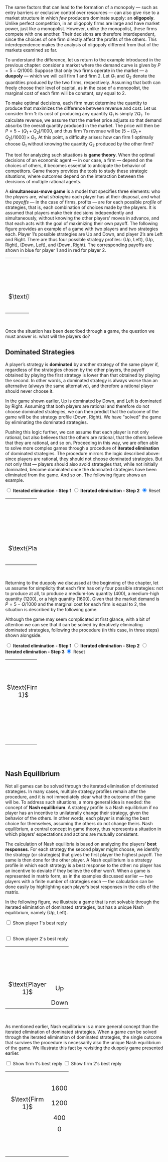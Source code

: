 <style>
.alfgame td {
  padding: 5px;
  text-align: center;
  font-size: 20px;
</style>







The same factors that can lead to the formation of a monopoly — such as entry barriers or exclusive control over resources — can also give rise to a market structure in which <i>few</i> producers dominate supply: an <b>oligopoly</b>. Unlike perfect competition, in an oligopoly firms are large and have market power, just like a monopolist. However, unlike the monopolist, these firms compete with one another. Their decisions are therefore interdependent, since the choices of one firm directly affect the profits of the others. This interdependence makes the analysis of oligopoly different from that of the markets examined so far.

To understand the difference, let us return to the example introduced in the previous chapter: consider a market where the demand curve is given by $P=5-Q/1000$. Suppose that only two firms operate in the market — a <b>duopoly</b> — which we will call firm 1 and firm 2. Let $Q_1$ and $Q_2$ denote the quantities produced by the two firms, respectively. Assuming that both can freely choose their level of capital, as in the case of a monopolist, the marginal cost of each firm will be constant, say equal to 2.

To make optimal decisions, each firm must determine the quantity to produce that maximizes the difference between revenue and cost. Let us consider firm 1: its cost of producing any quantity $Q_1$ is simply $2Q_1$. To calculate revenue, we assume that the market price adjusts so that demand absorbs the overall quantity produced in the market. The price will then be $P=5-(Q_1+Q_2)/1000$, and thus firm 1’s revenue will be $[5-(Q_1+Q_2)/1000]\times Q_1$. At this point, a difficulty arises: how can firm 1 optimally choose $Q_1$ without knowing the quantity $Q_2$ produced by the other firm?

The tool for analyzing such situations is <b>game theory</b>. When the optimal decisions of an economic agent — in our case, a firm — depend on the choices of others, it becomes essential to anticipate the behavior of competitors. Game theory provides the tools to study these strategic situations, where outcomes depend on the interaction between the decisions of multiple rational agents.

A <b>simultaneous-move game</b> is a model that specifies three elements: who the <i>players</i> are, what <i>strategies</i> each player has at their disposal, and what the <i>payoffs</i> — in the case of firms, profits — are for each possible <i>profile</i> of strategies, that is, each combination of choices made by the players. It is assumed that players make their decisions independently and simultaneously, without knowing the other players’ moves in advance, and that each acts with the goal of maximizing their own payoff. The following figure provides an example of a game with two players and two strategies each. Player 1’s possible strategies are Up and Down, and player 2’s are Left and Right. There are thus four possible strategy profiles: (Up, Left), (Up, Right), (Down, Left), and (Down, Right). The corresponding payoffs are shown in blue for player 1 and in red for player 2.




<table class="alfgame" style="width:15%; table-layout:auto; border-collapse: collapse">
  <tr>
    <td style="visibility: hidden"> GiocatoreBBBBBB </td>
    <td style="visibility: hidden"> Down </td>
    <td style="visibility: hidden"> 3333 </td>
    <td style="visibility: hidden"> 3333 </td>
    <td style="visibility: hidden"> 3333 </td>
    <td style="visibility: hidden"> 3333 </td>
  </tr>
  <tr>
    <td colspan="2"></td>
    <td colspan="4" style="vertical-align:bottom">
    $\text{Player 2}$
    </td>
  </tr>
  <tr>
    <td colspan="2"></td>
    <td colspan="2">
    Left
    </td>
    <td colspan="2">
    Right
    </td>
  </tr>
  <tr>
    <td style="vertical-align:bottom; text-align:center">
    $\text{Player 1}$
    </td>
    <td>
    Up
    </td>
    <td style="border-top:solid 2px #060; border-left:solid 2px #060; color:blue">
        $2$
    </td>
    <td style="border-top:solid 2px #060; border-right:solid 2px #060; color:red">
        $2$
    </td>
    <td style="border-top:solid 2px #060; border-left:solid 2px #060; color:blue">
        $0$
    </td>
    <td style="border-top:solid 2px #060; border-right:solid 2px #060; color:red">
        $3$
    </td>
  </tr>
  <tr>
    <td></td>
    <td>
    Down
    </td>
    <td style="border-bottom:solid 2px #060; border-top:solid 2px #060; border-left:solid 2px #060; color:blue">
        $3$
    </td>
    <td style="border-bottom:solid 2px #060; border-top:solid 2px #060; border-right:solid 2px #060; color:red">
        $0$
    </td>
    <td style="border-bottom:solid 2px #060; border-top:solid 2px #060; border-left:solid 2px #060; color:blue">
        $1$
    </td>
    <td style="border-bottom:solid 2px #060; border-top:solid 2px #060; border-right:solid 2px #060; color:red">
        $1$
    </td>
  </tr>
</table>


<br>

Once the situation has been described through a game, the question we must answer is: what will the players do?














































<h2 id="subsec_dominance">Dominated Strategies</h2>

A player’s strategy is <b>dominated</b> by another strategy of the same player if, regardless of the strategies chosen by the other players, the payoff obtained by playing the first strategy is lower than that obtained by playing the second. In other words, a dominated strategy is always worse than an alternative (always the same alternative), and therefore a rational player should never choose it.

In the game shown earlier, Up is dominated by Down, and Left is dominated by Right. Assuming that both players are rational and therefore do not choose dominated strategies, we can then predict that the outcome of the game will be the strategy profile (Down, Right). We have "solved" the game by eliminating the dominated strategies.

Pushing this logic further, we can assume that each player is not only rational, but also believes that the others are rational, that the others believe that they are rational, and so on. Proceeding in this way, we are often able to solve more complex games through a procedure of <b>iterated elimination</b> of dominated strategies. The procedure mirrors the logic described above: since players are rational, they should not choose dominated strategies. But not only that — players should also avoid strategies that, while not initially dominated, become dominated once the dominated strategies have been eliminated from the game. And so on. The following figure shows an example.


<!-- 3x2 game (ITERATED DOMINANCE) -->

<span class="marginnote">
<input type="radio" name="dom32" id="DOMcheck1game32" onclick="DOMerase32('darkgrey')">
<b>Iterated elimination - Step 1</b>
</span>
<span class="marginnote" id="DOM32msg1">
</span>
<span class="marginnote">
<input type="radio" name="dom32" id="DOMcheck2game32" onclick="DOMerase32('darkgrey')">
<b> Iterated elimination - Step 2</b>
</span>
<span class="marginnote" id="DOM32msg2">
</span>
<span class="marginnote">
<input type="radio" name="dom32" id="DOMcheck0game32" onclick="DOMerase32('darkgrey')" checked>
Reset
</span>

<table class="alfgame" style="width:20%; table-layout:auto; border-collapse: collapse">
  <tr>
    <td style="visibility: hidden"> Giocatore111111 </td>
    <td style="visibility: hidden"> Down </td>
    <td style="visibility: hidden"> 333 </td>
    <td style="visibility: hidden"> 333 </td>
    <td style="visibility: hidden"> 333 </td>
    <td style="visibility: hidden"> 333 </td>
    <td style="visibility: hidden"> 333 </td>
    <td style="visibility: hidden"> 333 </td>
    <td style="visibility: hidden"> 333 </td>
    <td style="visibility: hidden"> 333 </td>
  </tr>
  <tr>
    <td colspan="2"></td>
    <td colspan="4" style="vertical-align:bottom">
    $\text{Player 2}$
    </td>
  </tr>
  <tr>
    <td colspan="2"></td>
    <td colspan="2">
    Left
    </td>
    <td colspan="2">
    Right
    </td>
  </tr>
  <tr>
    <td>
    </td>
    <td>
    Up
    </td>
    <td id="DOMUL1game32" style="border-top:solid 2px #060; border-left:solid 2px #060; color:blue">
        7
    </td>
    <td id="DOMUL2game32" style="border-top:solid 2px #060; border-right:solid 2px #060; color:red">
        3
    </td>
    <td id="DOMUR1game32" style="border-top:solid 2px #060; border-left:solid 2px #060; color:blue">
        4
    </td>
    <td id="DOMUR2game32" style="border-top:solid 2px #060; border-right:solid 2px #060; color:red">
        4
    </td>
  </tr>
  <tr>
    <td style="vertical-align:bottom; text-align:center">
    $\text{Player 1}$
    </td>
    <td>
    Middle
    </td>
    <td id="DOMML1game32" style="border-top:solid 2px #060; border-left:solid 2px #060; color:blue">
        2
    </td>
    <td id="DOMML2game32" style="border-top:solid 2px #060; border-right:solid 2px #060; color:red">
        0
    </td>
    <td style="border-top:solid 2px #060; border-left:solid 2px #060; color:blue">
        5
    </td>
    <td style="border-top:solid 2px #060; border-right:solid 2px #060; color:red">
        1
    </td>
  </tr>
  <tr>
    <td></td>
    <td>
    Down
    </td>
    <td id="DOMDL1game32" style="border-bottom:solid 2px #060; border-top:solid 2px #060; border-left:solid 2px #060; color:blue">
        6
    </td>
    <td id="DOMDL2game32" style="border-bottom:solid 2px #060; border-top:solid 2px #060; border-right:solid 2px #060; color:red">
        2
    </td>
    <td id="DOMDR1game32" style="border-bottom:solid 2px #060; border-top:solid 2px #060; border-left:solid 2px #060; color:blue">
        0
    </td>
    <td id="DOMDR2game32" style="border-bottom:solid 2px #060; border-top:solid 2px #060; border-right:solid 2px #060; color:red">
        3
    </td>
  </tr>
</table>

<script>
function DOMerase32(newColor) {
  var checkBox1 = document.getElementById("DOMcheck1game32");
  var checkBox2 = document.getElementById("DOMcheck2game32");
  var checkBox3 = document.getElementById("DOMcheck3game32");
  var checkBox0 = document.getElementById("DOMcheck0game32");
  const domUL1game32 = document.getElementById("DOMUL1game32");
  const domUL2game32 = document.getElementById("DOMUL2game32");
  const domML1game32 = document.getElementById("DOMML1game32");
  const domML2game32 = document.getElementById("DOMML2game32");
  const domDL1game32 = document.getElementById("DOMDL1game32");
  const domDL2game32 = document.getElementById("DOMDL2game32");
  const domDR1game32 = document.getElementById("DOMDR1game32");
  const domDR2game32 = document.getElementById("DOMDR2game32");
  const domUR1game32 = document.getElementById("DOMUR1game32");
  const domUR2game32 = document.getElementById("DOMUR2game32");
  if (checkBox1.checked == true){
  document.getElementById("DOM32msg1").innerHTML = 
  " Right dominates Left, since <br> 4>3, 1>0, and 3>2 <br> Up dominates Down, since <br> 7>6 and 4>0 <br> In the first step we thus eliminate Left and Down. "
  ;
  document.getElementById("DOM32msg2").innerHTML = "";
  domUL1game32.style.background = newColor;
  domUL2game32.style.background = newColor;
  domML1game32.style.background = newColor;
  domML2game32.style.background = newColor;
  domDL1game32.style.background = newColor;
  domDL2game32.style.background = newColor;
  domDR1game32.style.background = newColor;
  domDR2game32.style.background = newColor;
  domUR1game32.style.background = "transparent";
  domUR2game32.style.background = "transparent";
  } else if (checkBox2.checked == true){
  document.getElementById("DOM32msg1").innerHTML = 
  " Right dominates Left, since <br> 4>3, 1>0, and 3>2 <br> Up dominates Down, since <br> 7>6 and 4>0 <br> In the first step we thus eliminate Left and Down. "
  ;
  document.getElementById("DOM32msg2").innerHTML = 
  " Once Left and Down are eliminated, Middle dominates Up, since 5>4. "
  ;
  domUL1game32.style.background = newColor;
  domUL2game32.style.background = newColor;
  domML1game32.style.background = newColor;
  domML2game32.style.background = newColor;
  domDL1game32.style.background = newColor;
  domDL2game32.style.background = newColor;
  domDR1game32.style.background = newColor;
  domDR2game32.style.background = newColor;
  domUR1game32.style.background = newColor;
  domUR2game32.style.background = newColor;
  } else if (checkBox0.checked == true){
  document.getElementById("DOM32msg1").innerHTML = "";
  document.getElementById("DOM32msg2").innerHTML = "";
  domUL1game32.style.background = "transparent";
  domUL2game32.style.background = "transparent";
  domML1game32.style.background = "transparent";
  domML2game32.style.background = "transparent";
  domDL1game32.style.background = "transparent";
  domDL2game32.style.background = "transparent";
  domDR1game32.style.background = "transparent";
  domDR2game32.style.background = "transparent";
  domUR1game32.style.background = "transparent";
  domUR2game32.style.background = "transparent";
    }
} 
</script>

<!-- END OF 3x2 game (ITERATED DOMINANCE) -->







<br>












































Returning to the duopoly we discussed at the beginning of the chapter, let us assume for simplicity that each firm has only four possible strategies: not to produce at all, to produce a medium-low quantity (400), a medium-high quantity (1200), or a high quantity (1600). Given that the market demand is $P = 5 - Q/1000$ and the marginal cost for each firm is equal to 2, the situation is described by the following game.

Although the game may seem complicated at first glance, with a bit of attention we can see that it can be solved by iteratively eliminating dominated strategies, following the procedure (in this case, in three steps) shown alongside.




<span class="marginnote">
<input type="radio" name="dom4" id="DOMcheck1game4" onclick="DOMerase4('darkgrey')">
<b>Iterated elimination - Step 1</b>
</span>
<span class="marginnote" id="DOMmsg1">
</span>
<span class="marginnote">
<input type="radio" name="dom4" id="DOMcheck2game4" onclick="DOMerase4('darkgrey')">
<b>Iterated elimination - Step 2</b>
</span>
<span class="marginnote" id="DOMmsg2">
</span>
<span class="marginnote">
<input type="radio" name="dom4" id="DOMcheck3game4" onclick="DOMerase4('darkgrey')">
<b>Iterated elimination - Step 3
</b>
</span>
<span class="marginnote" id="DOMmsg3">
</span>
<span class="marginnote">
<input type="radio" name="dom4" id="DOMcheck0game4" onclick="DOMerase4('darkgrey')" checked>
Reset
</span>



<!-- 4x4 discrete Cournot duopoly (ITERATED DOMINANCE) -->

<table class="alfgame" style="width:20%; table-layout:auto; border-collapse: collapse">
  <tr>
    <td style="visibility: hidden"> ImpresaBB </td>
    <td style="visibility: hidden"> Down </td>
    <td style="visibility: hidden"> 333 </td>
    <td style="visibility: hidden"> 333 </td>
    <td style="visibility: hidden"> 333 </td>
    <td style="visibility: hidden"> 333 </td>
    <td style="visibility: hidden"> 333 </td>
    <td style="visibility: hidden"> 333 </td>
    <td style="visibility: hidden"> 333 </td>
    <td style="visibility: hidden"> 333 </td>
  </tr>
  <tr>
    <td>
    </td>
    <td>
    1600
    </td>
    <td id="DOM081game4" style="border-top:solid 2px #060; border-left:solid 2px #060; color:blue">
        2240
    </td>
    <td id="DOM082game4" style="border-top:solid 2px #060; border-right:solid 2px #060; color:red">
        0
    </td>
    <td id="DOM481game4" style="border-top:solid 2px #060; border-left:solid 2px #060; color:blue">
        1600
    </td>
    <td id="DOM482game4" style="border-top:solid 2px #060; border-right:solid 2px #060; color:red">
        400
    </td>
    <td id="DOM581game4" style="border-top:solid 2px #060; border-left:solid 2px #060; color:blue">
        320
    </td>
    <td id="DOM582game4" style="border-top:solid 2px #060; border-right:solid 2px #060; color:red">
        240
    </td>
    <td id="DOM881game4" style="border-top:solid 2px #060; border-left:solid 2px #060; color:blue">
        -320
    </td>
    <td id="DOM882game4" style="border-top:solid 2px #060; border-right:solid 2px #060; color:red">
        -320
    </td>
  </tr>
  <tr>
    <td style="vertical-align:bottom; text-align:center">
    $\text{Firm 1}$
    </td>
    <td>
    1200
    </td>
    <td id="DOM051game4" style="border-top:solid 2px #060; border-left:solid 2px #060; color:blue">
        2160
    </td>
    <td id="DOM052game4" style="border-top:solid 2px #060; border-right:solid 2px #060; color:red">
        0
    </td>
    <td id="DOM451game4" style="border-top:solid 2px #060; border-left:solid 2px #060; color:blue">
        1680
    </td>
    <td id="DOM452game4" style="border-top:solid 2px #060; border-right:solid 2px #060; color:red">
        560
    </td>
    <td style="border-top:solid 2px #060; border-left:solid 2px #060; color:blue">
        720
    </td>
    <td style="border-top:solid 2px #060; border-right:solid 2px #060; color:red">
        720
    </td>
    <td id="DOM851game4" style="border-top:solid 2px #060; border-left:solid 2px #060; color:blue">
        240
    </td>
    <td id="DOM852game4" style="border-top:solid 2px #060; border-right:solid 2px #060; color:red">
        320
    </td>
  </tr>
  <tr>
    <td>
    </td>
    <td>
    400
    </td>
    <td id="DOM041game4" style="border-top:solid 2px #060; border-left:solid 2px #060; color:blue">
        1040
    </td>
    <td id="DOM042game4" style="border-top:solid 2px #060; border-right:solid 2px #060; color:red">
        0
    </td>
    <td id="DOM441game4" style="border-top:solid 2px #060; border-left:solid 2px #060; color:blue">
        880
    </td>
    <td id="DOM442game4" style="border-top:solid 2px #060; border-right:solid 2px #060; color:red">
        880
    </td>
    <td id="DOM541game4" style="border-top:solid 2px #060; border-left:solid 2px #060; color:blue">
        560
    </td>
    <td id="DOM542game4" style="border-top:solid 2px #060; border-right:solid 2px #060; color:red">
        1680
    </td>
    <td id="DOM841game4" style="border-top:solid 2px #060; border-left:solid 2px #060; color:blue">
        400
    </td>
    <td id="DOM842game4" style="border-top:solid 2px #060; border-right:solid 2px #060; color:red">
        1600
    </td>
  </tr>
  <tr>
    <td></td>
    <td>
    0
    </td>
    <td id="DOM001game4" style="border-bottom:solid 2px #060; border-top:solid 2px #060; border-left:solid 2px #060; color:blue">
        0
    </td>
    <td id="DOM002game4" style="border-bottom:solid 2px #060; border-top:solid 2px #060; border-right:solid 2px #060; color:red">
        0
    </td>
    <td id="DOM401game4" style="border-bottom:solid 2px #060; border-top:solid 2px #060; border-left:solid 2px #060; color:blue">
        0
    </td>
    <td id="DOM402game4" style="border-bottom:solid 2px #060; border-top:solid 2px #060; border-right:solid 2px #060; color:red">
        1040
    </td>
    <td id="DOM501game4" style="border-bottom:solid 2px #060; border-top:solid 2px #060; border-left:solid 2px #060; color:blue">
        0
    </td>
    <td id="DOM502game4" style="border-bottom:solid 2px #060; border-top:solid 2px #060; border-right:solid 2px #060; color:red">
        2160
    </td>
    <td id="DOM801game4" style="border-bottom:solid 2px #060; border-top:solid 2px #060; border-left:solid 2px #060; color:blue">
        0
    </td>
    <td id="DOM802game4" style="border-bottom:solid 2px #060; border-top:solid 2px #060; border-right:solid 2px #060; color:red">
        2240
    </td>
  </tr>
  <tr>
    <td colspan="2"></td>
    <td colspan="2">
    0
    </td>
    <td colspan="2">
    400
    </td>
    <td colspan="2">
    1200
    </td>
    <td colspan="2">
    1600
    </td>
  </tr>
  <tr>
    <td colspan="2"></td>
    <td colspan="8" style="vertical-align:bottom">
    $\text{Firm 2}$
    </td>
  </tr>
</table>

<script>
function DOMerase4(newColor) {
  var checkBox1 = document.getElementById("DOMcheck1game4");
  var checkBox2 = document.getElementById("DOMcheck2game4");
  var checkBox3 = document.getElementById("DOMcheck3game4");
  var checkBox0 = document.getElementById("DOMcheck0game4");
  const dom081game4 = document.getElementById("DOM081game4");
  const dom082game4 = document.getElementById("DOM082game4");
  const dom051game4 = document.getElementById("DOM051game4");
  const dom052game4 = document.getElementById("DOM052game4");
  const dom041game4 = document.getElementById("DOM041game4");
  const dom042game4 = document.getElementById("DOM042game4");
  const dom001game4 = document.getElementById("DOM001game4");
  const dom002game4 = document.getElementById("DOM002game4");
  const dom401game4 = document.getElementById("DOM401game4");
  const dom402game4 = document.getElementById("DOM402game4");
  const dom501game4 = document.getElementById("DOM501game4");
  const dom502game4 = document.getElementById("DOM502game4");
  const dom801game4 = document.getElementById("DOM801game4");
  const dom802game4 = document.getElementById("DOM802game4");
  const dom481game4 = document.getElementById("DOM481game4");
  const dom482game4 = document.getElementById("DOM482game4");
  const dom581game4 = document.getElementById("DOM581game4");
  const dom582game4 = document.getElementById("DOM582game4");
  const dom881game4 = document.getElementById("DOM881game4");
  const dom882game4 = document.getElementById("DOM882game4");
  const dom851game4 = document.getElementById("DOM851game4");
  const dom852game4 = document.getElementById("DOM852game4");
  const dom841game4 = document.getElementById("DOM841game4");
  const dom842game4 = document.getElementById("DOM842game4");
  const dom451game4 = document.getElementById("DOM451game4");
  const dom452game4 = document.getElementById("DOM452game4");
  const dom441game4 = document.getElementById("DOM441game4");
  const dom442game4 = document.getElementById("DOM442game4");
  const dom541game4 = document.getElementById("DOM541game4");
  const dom542game4 = document.getElementById("DOM542game4");
  if (checkBox1.checked == true){
  document.getElementById("DOMmsg1").innerHTML = 
  " For each firm, producing 0 is a dominated strategy (both 400 and 1200 dominate 0). In the game obtained after the first step, the strategies for each firm are 400, 1200 and 1600."
  ;
  document.getElementById("DOMmsg2").innerHTML = "";
  document.getElementById("DOMmsg3").innerHTML = "";
  dom081game4.style.background = newColor;
  dom051game4.style.background = newColor;
  dom041game4.style.background = newColor;
  dom001game4.style.background = newColor;
  dom401game4.style.background = newColor;
  dom501game4.style.background = newColor;
  dom801game4.style.background = newColor;
  dom481game4.style.background = "transparent";
  dom581game4.style.background = "transparent";
  dom881game4.style.background = "transparent";
  dom851game4.style.background = "transparent";
  dom841game4.style.background = "transparent";
  dom451game4.style.background = "transparent";
  dom441game4.style.background = "transparent";
  dom541game4.style.background = "transparent";
  dom082game4.style.background = newColor;
  dom052game4.style.background = newColor;
  dom042game4.style.background = newColor;
  dom002game4.style.background = newColor;
  dom402game4.style.background = newColor;
  dom502game4.style.background = newColor;
  dom802game4.style.background = newColor;
  dom482game4.style.background = "transparent";
  dom582game4.style.background = "transparent";
  dom882game4.style.background = "transparent";
  dom852game4.style.background = "transparent";
  dom842game4.style.background = "transparent";
  dom452game4.style.background = "transparent";
  dom442game4.style.background = "transparent";
  dom542game4.style.background = "transparent";
  } else if (checkBox2.checked == true){
  document.getElementById("DOMmsg1").innerHTML = 
  " For each firm, producing 0 is a dominated strategy (both 400 and 1200 dominate 0). In the game obtained after the first step, the strategies for each firm are 400, 1200 and 1600."
  ;
  document.getElementById("DOMmsg2").innerHTML = 
  " In the game obtained after the first step, for each firm producing 1600 units is dominated (by both 400 and 1200). Once we eliminate 1600 for both players, the remaining strategies for each firm are only 400 and 1200. <b><i>Note: this reduced game is a prisoner's dilemma!</i></b>"
  ;
  document.getElementById("DOMmsg3").innerHTML = "";
  dom081game4.style.background = newColor;
  dom051game4.style.background = newColor;
  dom041game4.style.background = newColor;
  dom001game4.style.background = newColor;
  dom401game4.style.background = newColor;
  dom501game4.style.background = newColor;
  dom801game4.style.background = newColor;
  dom481game4.style.background = newColor;
  dom581game4.style.background = newColor;
  dom881game4.style.background = newColor;
  dom851game4.style.background = newColor;
  dom841game4.style.background = newColor;
  dom451game4.style.background = "transparent";
  dom441game4.style.background = "transparent";
  dom541game4.style.background = "transparent";
  dom082game4.style.background = newColor;
  dom052game4.style.background = newColor;
  dom042game4.style.background = newColor;
  dom002game4.style.background = newColor;
  dom402game4.style.background = newColor;
  dom502game4.style.background = newColor;
  dom802game4.style.background = newColor;
  dom482game4.style.background = newColor;
  dom582game4.style.background = newColor;
  dom882game4.style.background = newColor;
  dom852game4.style.background = newColor;
  dom842game4.style.background = newColor;
  dom452game4.style.background = "transparent";
  dom442game4.style.background = "transparent";
  dom542game4.style.background = "transparent";
  } else if (checkBox3.checked == true){
  document.getElementById("DOMmsg1").innerHTML = 
  " For each firm, producing 0 is a dominated strategy (both 400 and 1200 dominate 0). In the game obtained after the first step, the strategies for each firm are 400, 1200 and 1600."
  ;
  document.getElementById("DOMmsg2").innerHTML = 
  " In the game obtained after the first step, for each firm producing 1600 units is dominated (by both 400 and 1200). Once we eliminate 1600 for both players, the remaining strategies for each firm are only 400 and 1200. <b><i>Note: this reduced game is a prisoner's dilemma!</i></b>"
  ;
  document.getElementById("DOMmsg3").innerHTML = 
  " The two firms produce 1200 units each. The price is therefore 5-(1200+1200)/1000=2.6 and each firm makes a profit equal to (2.6-2) × 1200=720. "
  ;
  dom081game4.style.background = newColor;
  dom051game4.style.background = newColor;
  dom041game4.style.background = newColor;
  dom001game4.style.background = newColor;
  dom401game4.style.background = newColor;
  dom501game4.style.background = newColor;
  dom801game4.style.background = newColor;
  dom481game4.style.background = newColor;
  dom581game4.style.background = newColor;
  dom881game4.style.background = newColor;
  dom851game4.style.background = newColor;
  dom841game4.style.background = newColor;
  dom451game4.style.background = newColor;
  dom441game4.style.background = newColor;
  dom541game4.style.background = newColor;
  dom082game4.style.background = newColor;
  dom052game4.style.background = newColor;
  dom042game4.style.background = newColor;
  dom002game4.style.background = newColor;
  dom402game4.style.background = newColor;
  dom502game4.style.background = newColor;
  dom802game4.style.background = newColor;
  dom482game4.style.background = newColor;
  dom582game4.style.background = newColor;
  dom882game4.style.background = newColor;
  dom852game4.style.background = newColor;
  dom842game4.style.background = newColor;
  dom452game4.style.background = newColor;
  dom442game4.style.background = newColor;
  dom542game4.style.background = newColor;
  } else if (checkBox0.checked == true){
  document.getElementById("DOMmsg1").innerHTML = "";
  document.getElementById("DOMmsg2").innerHTML = "";
  document.getElementById("DOMmsg3").innerHTML = "";
  dom081game4.style.background = "transparent";
  dom051game4.style.background = "transparent";
  dom041game4.style.background = "transparent";
  dom001game4.style.background = "transparent";
  dom401game4.style.background = "transparent";
  dom501game4.style.background = "transparent";
  dom801game4.style.background = "transparent";
  dom481game4.style.background = "transparent";
  dom581game4.style.background = "transparent";
  dom881game4.style.background = "transparent";
  dom851game4.style.background = "transparent";
  dom841game4.style.background = "transparent";
  dom451game4.style.background = "transparent";
  dom441game4.style.background = "transparent";
  dom541game4.style.background = "transparent";
  dom082game4.style.background = "transparent";
  dom052game4.style.background = "transparent";
  dom042game4.style.background = "transparent";
  dom002game4.style.background = "transparent";
  dom402game4.style.background = "transparent";
  dom502game4.style.background = "transparent";
  dom802game4.style.background = "transparent";
  dom482game4.style.background = "transparent";
  dom582game4.style.background = "transparent";
  dom882game4.style.background = "transparent";
  dom852game4.style.background = "transparent";
  dom842game4.style.background = "transparent";
  dom452game4.style.background = "transparent";
  dom442game4.style.background = "transparent";
  dom542game4.style.background = "transparent";
	}
} 
</script>

<!-- END OF 4x4 discrete Cournot duopoly (ITERATED DOMINANCE) -->

















































<br><br>


<h2 id="subsec_nash">Nash Equilibrium</h2>

Not all games can be solved through the iterated elimination of dominated strategies. In many cases,  multiple strategy profiles remain after the procedure, and it is not immediately clear what the outcome of the game will be. To address such situations, a more general idea is needed: the concept of <b>Nash equilibrium</b>. A strategy profile is a Nash equilibrium if no player has an incentive to unilaterally change their strategy, given the behavior of the others. In other words, each player is making the best choice for themselves, assuming the others do not change theirs. Nash equilibrium, a central concept in game theory, thus represents a situation in which players’ expectations and actions are mutually consistent.

The calculation of Nash equilibria is based on analyzing the players’ <b>best responses</b>. For each strategy the second player might choose, we identify the strategy (or strategies) that gives the first player the highest payoff. The same is then done for the other player. A Nash equilibrium is a strategy profile in which each strategy is a best response to the other: no player has an incentive to deviate if they believe the other won’t. When a game is represented in matrix form, as in the examples discussed earlier — two players with a finite number of strategies each — the calculation can be done easily by highlighting each player’s best responses in the cells of the matrix.

In the following figure, we illustrate a game that is not solvable through the iterated elimination of dominated strategies, but has a unique Nash equilibrium, namely (Up, Left).



<!-- 2x3 game not solvable by iterated dominance -->

<span class="marginnote">
<input type="checkbox" id="BR1check23" onclick="BR1highlight23('#add7ff')"> Show player 1's best reply
</span>

<span class="marginnote" id="BR1comment23">
</span>


<span class="marginnote"> <br>
<input type="checkbox" id="BR2check23" onclick="BR2highlight23('#ffc0c0')"> Show player 2's best reply
</span>

<span class="marginnote" id="BR2comment23">
</span>

<table class="alfgame" style="width:40%; table-layout:auto; border-collapse: collapse">
  <tr>
    <td style="visibility: hidden"> GiocatoreBBB </td>
    <td style="visibility: hidden"> Down </td>
    <td style="visibility: hidden"> 333 </td>
    <td style="visibility: hidden"> 333 </td>
    <td style="visibility: hidden"> 333 </td>
    <td style="visibility: hidden"> 333 </td>
    <td style="visibility: hidden"> 333 </td>
    <td style="visibility: hidden"> 333 </td>
  </tr>
  <tr>
    <td colspan="2"></td>
    <td colspan="6" style="vertical-align:bottom">
    $\text{Player 2}$
    </td>
  </tr>
  <tr>
    <td colspan="2"></td>
    <td colspan="2">
    Left
    </td>
    <td colspan="2">
    Center
    </td>
    <td colspan="2">
    Right
    </td>
  </tr>
  <tr>
    <td style="vertical-align:bottom; text-align:center">
    $\text{Player 1}$
    </td>
    <td>
    Up
    </td>
    <td id="br1cell1game23" style="border-top:solid 2px #060; border-left:solid 2px #060; color:blue">
        3
    </td>
    <td id="br2cell1game23" style="border-top:solid 2px #060; border-right:solid 2px #060; color:red">
        3
    </td>
    <td style="border-top:solid 2px #060; border-left:solid 2px #060; color:blue">
        0
    </td>
    <td style="border-top:solid 2px #060; border-right:solid 2px #060; color:red">
        2
    </td>
    <td id="br1cell3game23" style="border-top:solid 2px #060; border-left:solid 2px #060; color:blue">
        1
    </td>
    <td style="border-top:solid 2px #060; border-right:solid 2px #060; color:red">
        1
    </td>
  </tr>
  <tr>
    <td></td>
    <td>
    Down
    </td>
    <td style="border-bottom:solid 2px #060; border-top:solid 2px #060; border-left:solid 2px #060; color:blue">
        0
    </td>
    <td style="border-bottom:solid 2px #060; border-top:solid 2px #060; border-right:solid 2px #060; color:red">
        0
    </td>
    <td id="br1cell2game23" style="border-bottom:solid 2px #060; border-top:solid 2px #060; border-left:solid 2px #060; color:blue">
        4
    </td>
    <td style="border-bottom:solid 2px #060; border-top:solid 2px #060; border-right:solid 2px #060; color:red">
        4
    </td>
    <td style="border-bottom:solid 2px #060; border-top:solid 2px #060; border-left:solid 2px #060; color:blue">
        0
    </td>
    <td id="br2cell2game23" style="border-bottom:solid 2px #060; border-top:solid 2px #060; border-right:solid 2px #060; color:red">
        6
    </td>
  </tr>
</table>

<script>
function BR1highlight23(newColor) {
  var checkBox23 = document.getElementById("BR1check23");
  const br1cell1game23 = document.getElementById("br1cell1game23");
  const br1cell2game23 = document.getElementById("br1cell2game23");
  const br1cell3game23 = document.getElementById("br1cell3game23");
  if (checkBox23.checked == true){
  document.getElementById("BR1comment23").innerHTML = " <br> La risposta ottima a Left è Up. <br> La risposta ottima a Center è Down. <br> La risposta ottima a Right è Up. ";
  br1cell1game23.style.background = newColor;
  br1cell2game23.style.background = newColor;
  br1cell3game23.style.background = newColor;
  } else {
  document.getElementById("BR1comment23").innerHTML = "  ";
  br1cell1game23.style.background = "transparent";
  br1cell2game23.style.background = "transparent";
  br1cell3game23.style.background = "transparent";
  }
} 
</script>

<script>
function BR2highlight23(newColor) {
  var checkBox = document.getElementById("BR2check23");
  const br2cell1game23 = document.getElementById("br2cell1game23");
  const br2cell2game23 = document.getElementById("br2cell2game23");
  if (checkBox.checked == true){
  document.getElementById("BR2comment23").innerHTML = " <br> La risposta ottima a Up è Left. <br> La risposta a Down è Right. <br> ";
  br2cell1game23.style.background = newColor;
  br2cell2game23.style.background = newColor;
  } else {
  document.getElementById("BR2comment23").innerHTML = "  ";
  br2cell1game23.style.background = "transparent";
  br2cell2game23.style.background = "transparent";
  }
} 
</script>


<!-- END OF 2x3 game not solvable by iterated dominance -->

<br>



As mentioned earlier, Nash equilibrium is a more general concept than the iterated elimination of dominated strategies. When a game <i>can</i> be solved through the iterated elimination of dominated strategies, the single outcome that survives the procedure is necessarily also the unique Nash equilibrium of the game. We illustrate this fact by revisiting the duopoly game presented earlier.





































<!-- 4x4 discrete Cournot duopoly (NASH) -->

<span class="marginnote">
<input type="checkbox" id="BR1check4" onclick="BR1highlight4('#add7ff')"> Show firm 1's best reply
</span>
<span class="marginnote">
<input type="checkbox" id="BR2check4" onclick="BR2highlight4('#ffc0c0')"> Show firm 2's best reply
</span>
<table class="alfgame" style="width:40%; table-layout:auto; border-collapse: collapse">
  <tr>
    <td style="visibility: hidden"> GiocatoreBBB </td>
    <td style="visibility: hidden"> Down </td>
    <td style="visibility: hidden"> 3333 </td>
    <td style="visibility: hidden"> 3333 </td>
    <td style="visibility: hidden"> 3333 </td>
    <td style="visibility: hidden"> 3333 </td>
    <td style="visibility: hidden"> 3333 </td>
    <td style="visibility: hidden"> 3333 </td>
    <td style="visibility: hidden"> 3333 </td>
    <td style="visibility: hidden"> 3333 </td>
  </tr>
  <tr>
    <td>
    </td>
    <td>
    1600
    </td>
    <td id="br1cell1game4" style="border-top:solid 2px #060; border-left:solid 2px #060; color:blue">
        2240
    </td>
    <td style="border-top:solid 2px #060; border-right:solid 2px #060; color:red">
        0
    </td>
    <td style="border-top:solid 2px #060; border-left:solid 2px #060; color:blue">
        1600
    </td>
    <td id="br2cell1game4" style="border-top:solid 2px #060; border-right:solid 2px #060; color:red">
        400
    </td>
    <td style="border-top:solid 2px #060; border-left:solid 2px #060; color:blue">
        320
    </td>
    <td style="border-top:solid 2px #060; border-right:solid 2px #060; color:red">
        240
    </td>
    <td style="border-top:solid 2px #060; border-left:solid 2px #060; color:blue">
        -320
    </td>
    <td style="border-top:solid 2px #060; border-right:solid 2px #060; color:red">
        -320
    </td>
  </tr>
  <tr>
    <td style="vertical-align:bottom; text-align:center">
    $\text{Firm 1}$
    </td>
    <td>
    1200
    </td>
    <td style="border-top:solid 2px #060; border-left:solid 2px #060; color:blue">
        2160
    </td>
    <td style="border-top:solid 2px #060; border-right:solid 2px #060; color:red">
        0
    </td>
    <td id="br1cell2game4" style="border-top:solid 2px #060; border-left:solid 2px #060; color:blue">
        1680
    </td>
    <td style="border-top:solid 2px #060; border-right:solid 2px #060; color:red">
        560
    </td>
    <td id="br1cell3game4" style="border-top:solid 2px #060; border-left:solid 2px #060; color:blue">
        720
    </td>
    <td id="br2cell2game4" style="border-top:solid 2px #060; border-right:solid 2px #060; color:red">
        720
    </td>
    <td style="border-top:solid 2px #060; border-left:solid 2px #060; color:blue">
        240
    </td>
    <td style="border-top:solid 2px #060; border-right:solid 2px #060; color:red">
        320
    </td>
  </tr>
  <tr>
    <td>
    </td>
    <td>
    400
    </td>
    <td style="border-top:solid 2px #060; border-left:solid 2px #060; color:blue">
        1040
    </td>
    <td style="border-top:solid 2px #060; border-right:solid 2px #060; color:red">
        0
    </td>
    <td style="border-top:solid 2px #060; border-left:solid 2px #060; color:blue">
        880
    </td>
    <td style="border-top:solid 2px #060; border-right:solid 2px #060; color:red">
        880
    </td>
    <td style="border-top:solid 2px #060; border-left:solid 2px #060; color:blue">
        560
    </td>
    <td id="br2cell3game4" style="border-top:solid 2px #060; border-right:solid 2px #060; color:red">
        1680
    </td>
    <td id="br1cell4game4" style="border-top:solid 2px #060; border-left:solid 2px #060; color:blue">
        400
    </td>
    <td style="border-top:solid 2px #060; border-right:solid 2px #060; color:red">
        1600
    </td>
  </tr>
  <tr>
    <td></td>
    <td>
    0
    </td>
    <td style="border-bottom:solid 2px #060; border-top:solid 2px #060; border-left:solid 2px #060; color:blue">
        0
    </td>
    <td style="border-bottom:solid 2px #060; border-top:solid 2px #060; border-right:solid 2px #060; color:red">
        0
    </td>
    <td style="border-bottom:solid 2px #060; border-top:solid 2px #060; border-left:solid 2px #060; color:blue">
        0
    </td>
    <td style="border-bottom:solid 2px #060; border-top:solid 2px #060; border-right:solid 2px #060; color:red">
        1040
    </td>
    <td style="border-bottom:solid 2px #060; border-top:solid 2px #060; border-left:solid 2px #060; color:blue">
        0
    </td>
    <td style="border-bottom:solid 2px #060; border-top:solid 2px #060; border-right:solid 2px #060; color:red">
        2160
    </td>
    <td style="border-bottom:solid 2px #060; border-top:solid 2px #060; border-left:solid 2px #060; color:blue">
        0
    </td>
    <td id="br2cell4game4" style="border-bottom:solid 2px #060; border-top:solid 2px #060; border-right:solid 2px #060; color:red">
        2240
    </td>
  </tr>
  <tr>
    <td colspan="2"></td>
    <td colspan="2">
    0
    </td>
    <td colspan="2">
    400
    </td>
    <td colspan="2">
    1200
    </td>
    <td colspan="2">
    1600
    </td>
  </tr>
  <tr>
    <td colspan="2"></td>
    <td colspan="8" style="vertical-align:bottom">
    $\text{Firm 2}$
    </td>
  </tr>
</table>

<script>
function BR1highlight4(newColor) {
  var checkBox41 = document.getElementById("BR1check4");
  const br1cell1game4 = document.getElementById("br1cell1game4");
  const br1cell2game4 = document.getElementById("br1cell2game4");
  const br1cell3game4 = document.getElementById("br1cell3game4");
  const br1cell4game4 = document.getElementById("br1cell4game4");
  if (checkBox41.checked == true){
  br1cell1game4.style.background = newColor;
  br1cell2game4.style.background = newColor;
  br1cell3game4.style.background = newColor;
  br1cell4game4.style.background = newColor;
  } else {
  br1cell1game4.style.background = "transparent";
  br1cell2game4.style.background = "transparent";
  br1cell3game4.style.background = "transparent";
  br1cell4game4.style.background = "transparent";
  }
} 
</script>

<script>
function BR2highlight4(newColor) {
  var checkBox42 = document.getElementById("BR2check4");
  const br2cell1game4 = document.getElementById("br2cell1game4");
  const br2cell2game4 = document.getElementById("br2cell2game4");
  const br2cell3game4 = document.getElementById("br2cell3game4");
  const br2cell4game4 = document.getElementById("br2cell4game4");
  if (checkBox42.checked == true){
  br2cell1game4.style.background = newColor;
  br2cell2game4.style.background = newColor;
  br2cell3game4.style.background = newColor;
  br2cell4game4.style.background = newColor;
  } else {
  br2cell1game4.style.background = "transparent";
  br2cell2game4.style.background = "transparent";
  br2cell3game4.style.background = "transparent";
  br2cell4game4.style.background = "transparent";
  }
} 
</script>

<!-- END OF 4x4 discrete Cournot duopoly (NASH) -->
































